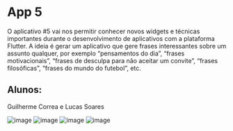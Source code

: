 
# App 5

O aplicativo #5 vai nos permitir conhecer novos widgets e técnicas importantes durante o desenvolvimento de aplicativos com a plataforma Flutter. A ideia é gerar um aplicativo que gere frases interessantes sobre um assunto qualquer, por exemplo “pensamentos do dia”, “frases motivacionais”, “frases de desculpa para não aceitar um convite”, “frases filosóficas”, “frases do mundo do futebol”, etc. 

## Alunos:
Guilherme Correa e Lucas Soares

![image](https://github.com/GuilhermeCorrea-C/app5/assets/116834254/cdb33297-aef8-41d5-8564-c806d3619d53)
![image](https://github.com/GuilhermeCorrea-C/app5/assets/116834254/a01ea751-8a31-47e8-b2f4-9fb0b8526908)
![image](https://github.com/GuilhermeCorrea-C/app5/assets/116834254/54f08386-b434-4719-891f-9a533e0e5995)
![image](https://github.com/GuilhermeCorrea-C/app5/assets/116834254/e902a05c-7a06-475e-a2cf-11b1858090a7)
